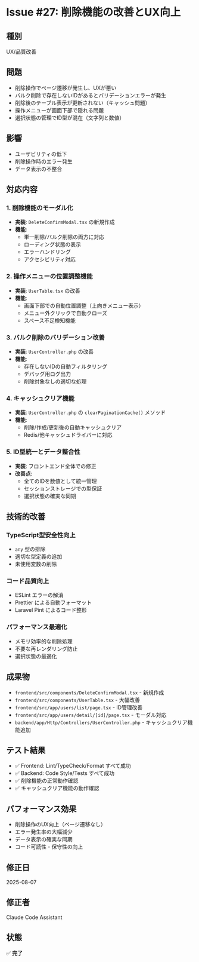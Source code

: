 # Issue #27: 削除機能の改善とUX向上

## 種別
UX/品質改善

## 問題
- 削除操作でページ遷移が発生し、UXが悪い
- バルク削除で存在しないIDがあるとバリデーションエラーが発生
- 削除後のテーブル表示が更新されない（キャッシュ問題）
- 操作メニューが画面下部で隠れる問題
- 選択状態の管理でID型が混在（文字列と数値）

## 影響
- ユーザビリティの低下
- 削除操作時のエラー発生
- データ表示の不整合

## 対応内容

### 1. 削除機能のモーダル化
- **実装**: `DeleteConfirmModal.tsx` の新規作成
- **機能**: 
  - 単一削除/バルク削除の両方に対応
  - ローディング状態の表示
  - エラーハンドリング
  - アクセシビリティ対応

### 2. 操作メニューの位置調整機能
- **実装**: `UserTable.tsx` の改善
- **機能**:
  - 画面下部での自動位置調整（上向きメニュー表示）
  - メニュー外クリックで自動クローズ
  - スペース不足検知機能

### 3. バルク削除のバリデーション改善
- **実装**: `UserController.php` の改善
- **機能**:
  - 存在しないIDの自動フィルタリング
  - デバッグ用ログ出力
  - 削除対象なしの適切な処理

### 4. キャッシュクリア機能
- **実装**: `UserController.php` の `clearPaginationCache()` メソッド
- **機能**:
  - 削除/作成/更新後の自動キャッシュクリア
  - Redis/他キャッシュドライバーに対応

### 5. ID型統一とデータ整合性
- **実装**: フロントエンド全体での修正
- **改善点**:
  - 全てのIDを数値として統一管理
  - セッションストレージでの型保証
  - 選択状態の確実な同期

## 技術的改善

### TypeScript型安全性向上
- `any` 型の排除
- 適切な型定義の追加
- 未使用変数の削除

### コード品質向上
- ESLint エラーの解消
- Prettier による自動フォーマット
- Laravel Pint によるコード整形

### パフォーマンス最適化
- メモリ効率的な削除処理
- 不要な再レンダリング防止
- 選択状態の最適化

## 成果物
- `frontend/src/components/DeleteConfirmModal.tsx` - 新規作成
- `frontend/src/components/UserTable.tsx` - 大幅改善
- `frontend/src/app/users/list/page.tsx` - ID管理改善
- `frontend/src/app/users/detail/[id]/page.tsx` - モーダル対応
- `backend/app/Http/Controllers/UserController.php` - キャッシュクリア機能追加

## テスト結果
- ✅ Frontend: Lint/TypeCheck/Format すべて成功
- ✅ Backend: Code Style/Tests すべて成功
- ✅ 削除機能の正常動作確認
- ✅ キャッシュクリア機能の動作確認

## パフォーマンス効果
- 削除操作のUX向上（ページ遷移なし）
- エラー発生率の大幅減少
- データ表示の確実な同期
- コード可読性・保守性の向上

## 修正日
2025-08-07

## 修正者
Claude Code Assistant

## 状態
✅ **完了**